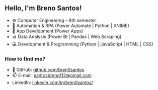 ## Hello, I'm Breno Santos!
- ⚙️ Computer Engineering – 8th semester 
- 🤖 Automation & RPA (Power Automate | Python | KNIME) 
- 📱 App Development (Power Apps) 
- 📊 Data Analysis (Power BI | Pandas | Web Scraping) 
- 💻 Development & Programming (Python | JavaScript | HTML | CSS) 

### How to find me?
- 📂 GitHub: [github.com/bren0santos](https://github.com/bren0santos)
- 📫 E-mail: santosbreno112@gmail.com
- LinkedIn: [linkedin.com/in/bren0santos/](https://www.linkedin.com/in/bren0santos/)
